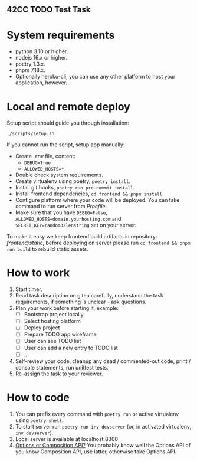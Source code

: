 42CC TODO Test Task
----

# System requirements
- python 3.10 or higher.
- nodejs 16.x or higher.
- poetry 1.3.x.
- pnpm 7.18.x.
- Optionally heroku-cli, you can use any other platform to host your application, however.

# Local and remote deploy
Setup script should guide you through installation:
```shell
./scripts/setup.sh
```

If you cannot run the script, setup app manually:
- Create *.env* file, content:
  - `DEBUG=True`
  - `ALLOWED_HOSTS=*`
- Double check system requirements.
- Create virtualenv using poetry, `poetry install`.
- Install git hooks, `poetry run pre-commit install`.
- Install frontend dependencies, `cd frontend && pnpm install`.
- Configure platform where your code will be deployed. You can take command to run server from *Procfile*.
- Make sure that you have `DEBUG=False`, `ALLOWED_HOSTS=domain.yourhosting.com` and `SECRET_KEY=random32lenstring` set
  on your server.

To make it easy we keep frontend build artifacts in repository: *frontend/static*, before deploying on server please run
`cd frontend && pnpm run build` to rebuild static assets.

# How to work
1. Start timer.
2. Read task description on gitea carefully, understand the task requirements, if something is unclear - ask questions.
3. Plan your work before starting it, example:
    - [ ] Bootstrap project locally
    - [ ] Select hosting platform
    - [ ] Deploy project
    - [ ] Prepare TODO app wireframe
    - [ ] User can see TODO list
    - [ ] User can add a new entry to TODO list
    - [ ] ...
4. Self-review your code, cleanup any dead / commented-out code, print / console statements, run unittest tests.
5. Re-assign the task to your reviewer.

# How to code
1. You can prefix every command with `poetry run` or active virtualenv using `poetry shell`.
2. To start server run `poetry run inv devserver` (or, in activated virtualenv, `inv devserver`).
3. Local server is available at localhost:8000
4. [Options or Composition API?](https://vuejs.org/guide/introduction.html#api-styles) You probably know well the
    Options API of you know Composition API, use latter, otherwise take Options API.
